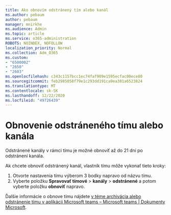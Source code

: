 ```yaml
---
title: Ako obnovím odstránený tím alebo kanál
ms.author: pebaum
author: pebaum
manager: mnirkhe
ms.audience: Admin
ms.topic: article
ms.service: o365-administration
ROBOTS: NOINDEX, NOFOLLOW
localization_priority: Normal
ms.collection: Adm_O365
ms.custom:
- "6500002"
- "2650"
- "2603"
ms.openlocfilehash: c343c1157bcc1ec74faf909e1595ecfac00ece80
ms.sourcegitcommit: feb2985058f79e1c293dd191ca9ea381a6523824
ms.translationtype: MT
ms.contentlocale: sk-SK
ms.lasthandoff: 12/22/2020
ms.locfileid: "49726439"
---
```

# <a name="how-to-restore-a-deleted-team-or-channel"></a>Obnovenie odstráneného tímu alebo kanála

Odstránené kanály v rámci tímu je možné obnoviť až do 21 dní po odstránení kanála.

Ak chcete obnoviť odstránený kanál, vlastník tímu môže vykonať tieto kroky:

1. Otvorte nastavenia tímu výberom 3 bodky napravo od názvu tímu.
2. Vyberte položku **Spravovať tímové**  >  **kanály**  >  **odstránené** a potom vyberte položku **obnoviť** napravo.

Ďalšie informácie o obnove tímu nájdete [v téme archivácia alebo odstránenie tímu v aplikácii Microsoft teams – Microsoft teams | Dokumenty Microsoft](https://docs.microsoft.com/microsoftteams/archive-or-delete-a-team#restore-a-deleted-team).
